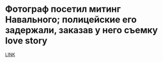 # Фотограф посетил митинг Навального; полицейские его задержали, заказав у него съемку love story



[LINK](https://varlamov.ru/2768704.html)